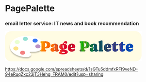 # PagePalette
### email letter service: IT news and book recommendation

<img src="./elems_to_mail/main_logo.jpg" title="main_logo"></img>


https://docs.google.com/spreadsheets/d/1sGTu5ddmfxRFI9veND-94eRuqZxc23jT3Hehg_FRAM0/edit?usp=sharing
